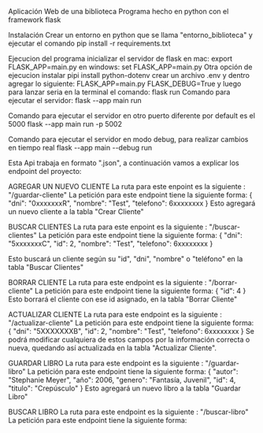Aplicación Web de una biblioteca
Programa hecho en python con el framework flask 

Instalación
Crear un entorno en python que se llama "entorno_biblioteca" y ejecutar el comando
pip install -r requirements.txt
 
Ejecucion del programa
inicializar el servidor de flask
en mac: export FLASK_APP=main.py
en windows: set FLASK_APP=main.py
Otra opción de ejecucion
instalar pipi install python-dotenv
crear un archivo .env y dentro agregar lo siguiente:  FLASK_APP=main.py FLASK_DEBUG=True
y luego para lanzar seria en la terminal el comando: flask run
Comando para ejecutar el servidor:
flask --app main run

Comando para ejecutar el servidor en otro puerto diferente por default es el 5000
flask --app main run -p 5002

Comando para ejecutar el servidor en modo debug, para realizar cambios en tiempo real
flask --app main --debug run

Esta Api trabaja en formato ".json", a continuación vamos a explicar los endpoint del proyecto:

AGREGAR UN NUEVO CLIENTE
La ruta para este enpoint es la siguiente : "/guardar-cliente"
La petición para este endpoint tiene la siguiente forma:
{
	"dni": "0xxxxxxxR",
	"nombre": "Test",
	"telefono": 6xxxxxxxx
}
Esto agregará un nuevo cliente a la tabla "Crear Cliente"

BUSCAR CLIENTES
La ruta para este enpoint es la siguiente : "/buscar-clientes"
La petición para este endpoint tiene la siguiente forma:
{
    "dni": "5xxxxxxxC",
    "id": 2,
    "nombre": "Test",
    "telefono": 6xxxxxxxx
}

Esto buscará un cliente según su "id", "dni", "nombre" o "teléfono" en la tabla "Buscar Clientes"

BORRAR CLIENTE
La ruta para este endpoint es la siguiente : "/borrar-cliente"
La petición para este endpoint tiene la siguiente forma:
{ 
	"id": 4
}
Esto borrará el cliente con ese id asignado, en la tabla "Borrar Cliente"

ACTUALIZAR CLIENTE
La ruta para este endpoint es la siguiente : "/actualizar-cliente"
La petición para este endpoint tiene la siguiente forma:
{
	"dni": "5XXXXXXXB",
	"id": 2,
	"nombre": "Test",
	"telefono": 6xxxxxxxx
}
Se podrá modificar cualquiera de estos campos por la información correcta o nueva, quedando así actualizada en la tabla "Actualizar Cliente".

GUARDAR LIBRO
La ruta para este endpoint es la siguiente : "/guardar-libro"
La petición para este endpoint tiene la siguiente forma:
{
	"autor": "Stephanie Meyer",
	"año": 2006,
	"genero": "Fantasía, Juvenil",
	"id": 4,
	"titulo": "Crepúsculo"
}
Esto agregará un nuevo libro a la tabla "Guardar Libro"

BUSCAR LIBRO
La ruta para este endpoint es la siguiente : "/buscar-libro"
La petición para este endpoint tiene la siguiente forma:
